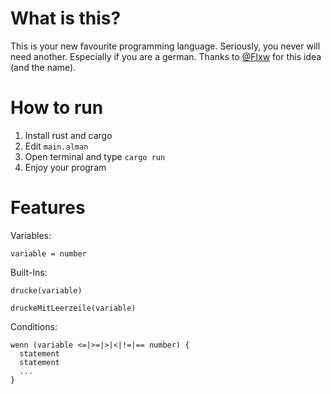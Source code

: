 # What is this?
This is your new favourite programming language. Seriously, you never will need another. Especially if you are a german. Thanks to [@Flxw](https://github.com/zFlxw) for this idea (and the name). 

# How to run
1. Install rust and cargo
2. Edit `main.alman`
3. Open terminal and type `cargo run`
4. Enjoy your program

# Features
Variables:
```alman
variable = number
```
Built-Ins:
```alman
drucke(variable)
```
```alman
druckeMitLeerzeile(variable)
```
Conditions:
```alman
wenn (variable <=|>=|>|<|!=|== number) {
  statement
  statement
  ...
}
```